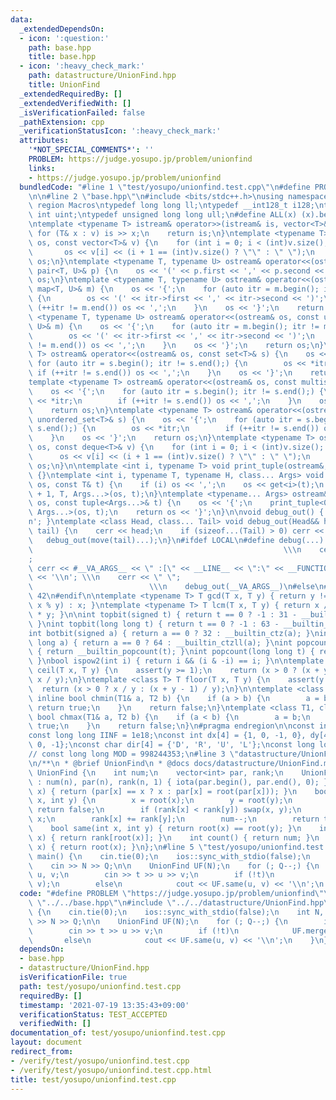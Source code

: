 ```yaml
---
data:
  _extendedDependsOn:
  - icon: ':question:'
    path: base.hpp
    title: base.hpp
  - icon: ':heavy_check_mark:'
    path: datastructure/UnionFind.hpp
    title: UnionFind
  _extendedRequiredBy: []
  _extendedVerifiedWith: []
  _isVerificationFailed: false
  _pathExtension: cpp
  _verificationStatusIcon: ':heavy_check_mark:'
  attributes:
    '*NOT_SPECIAL_COMMENTS*': ''
    PROBLEM: https://judge.yosupo.jp/problem/unionfind
    links:
    - https://judge.yosupo.jp/problem/unionfind
  bundledCode: "#line 1 \"test/yosupo/unionfind.test.cpp\"\n#define PROBLEM \"https://judge.yosupo.jp/problem/unionfind\"\
    \n\n#line 2 \"base.hpp\"\n#include <bits/stdc++.h>\nusing namespace std;\n#pragma\
    \ region Macros\ntypedef long long ll;\ntypedef __int128_t i128;\ntypedef unsigned\
    \ int uint;\ntypedef unsigned long long ull;\n#define ALL(x) (x).begin(), (x).end()\n\
    \ntemplate <typename T> istream& operator>>(istream& is, vector<T>& v) {\n   \
    \ for (T& x : v) is >> x;\n    return is;\n}\ntemplate <typename T> ostream& operator<<(ostream&\
    \ os, const vector<T>& v) {\n    for (int i = 0; i < (int)v.size(); i++) {\n \
    \       os << v[i] << (i + 1 == (int)v.size() ? \"\" : \" \");\n    }\n    return\
    \ os;\n}\ntemplate <typename T, typename U> ostream& operator<<(ostream& os, const\
    \ pair<T, U>& p) {\n    os << '(' << p.first << ',' << p.second << ')';\n    return\
    \ os;\n}\ntemplate <typename T, typename U> ostream& operator<<(ostream& os, const\
    \ map<T, U>& m) {\n    os << '{';\n    for (auto itr = m.begin(); itr != m.end();)\
    \ {\n        os << '(' << itr->first << ',' << itr->second << ')';\n        if\
    \ (++itr != m.end()) os << ',';\n    }\n    os << '}';\n    return os;\n}\ntemplate\
    \ <typename T, typename U> ostream& operator<<(ostream& os, const unordered_map<T,\
    \ U>& m) {\n    os << '{';\n    for (auto itr = m.begin(); itr != m.end();) {\n\
    \        os << '(' << itr->first << ',' << itr->second << ')';\n        if (++itr\
    \ != m.end()) os << ',';\n    }\n    os << '}';\n    return os;\n}\ntemplate <typename\
    \ T> ostream& operator<<(ostream& os, const set<T>& s) {\n    os << '{';\n   \
    \ for (auto itr = s.begin(); itr != s.end();) {\n        os << *itr;\n       \
    \ if (++itr != s.end()) os << ',';\n    }\n    os << '}';\n    return os;\n}\n\
    template <typename T> ostream& operator<<(ostream& os, const multiset<T>& s) {\n\
    \    os << '{';\n    for (auto itr = s.begin(); itr != s.end();) {\n        os\
    \ << *itr;\n        if (++itr != s.end()) os << ',';\n    }\n    os << '}';\n\
    \    return os;\n}\ntemplate <typename T> ostream& operator<<(ostream& os, const\
    \ unordered_set<T>& s) {\n    os << '{';\n    for (auto itr = s.begin(); itr !=\
    \ s.end();) {\n        os << *itr;\n        if (++itr != s.end()) os << ',';\n\
    \    }\n    os << '}';\n    return os;\n}\ntemplate <typename T> ostream& operator<<(ostream&\
    \ os, const deque<T>& v) {\n    for (int i = 0; i < (int)v.size(); i++) {\n  \
    \      os << v[i] << (i + 1 == (int)v.size() ? \"\" : \" \");\n    }\n    return\
    \ os;\n}\n\ntemplate <int i, typename T> void print_tuple(ostream&, const T&)\
    \ {}\ntemplate <int i, typename T, typename H, class... Args> void print_tuple(ostream&\
    \ os, const T& t) {\n    if (i) os << ',';\n    os << get<i>(t);\n    print_tuple<i\
    \ + 1, T, Args...>(os, t);\n}\ntemplate <typename... Args> ostream& operator<<(ostream&\
    \ os, const tuple<Args...>& t) {\n    os << '{';\n    print_tuple<0, tuple<Args...>,\
    \ Args...>(os, t);\n    return os << '}';\n}\n\nvoid debug_out() { cerr << '\\\
    n'; }\ntemplate <class Head, class... Tail> void debug_out(Head&& head, Tail&&...\
    \ tail) {\n    cerr << head;\n    if (sizeof...(Tail) > 0) cerr << \", \";\n \
    \   debug_out(move(tail)...);\n}\n#ifdef LOCAL\n#define debug(...)           \
    \                                                        \\\n    cerr << \" \"\
    ;                                                                     \\\n   \
    \ cerr << #__VA_ARGS__ << \" :[\" << __LINE__ << \":\" << __FUNCTION__ << \"]\"\
    \ << '\\n'; \\\n    cerr << \" \";                                           \
    \                          \\\n    debug_out(__VA_ARGS__)\n#else\n#define debug(...)\
    \ 42\n#endif\n\ntemplate <typename T> T gcd(T x, T y) { return y != 0 ? gcd(y,\
    \ x % y) : x; }\ntemplate <typename T> T lcm(T x, T y) { return x / gcd(x, y)\
    \ * y; }\n\nint topbit(signed t) { return t == 0 ? -1 : 31 - __builtin_clz(t);\
    \ }\nint topbit(long long t) { return t == 0 ? -1 : 63 - __builtin_clzll(t); }\n\
    int botbit(signed a) { return a == 0 ? 32 : __builtin_ctz(a); }\nint botbit(long\
    \ long a) { return a == 0 ? 64 : __builtin_ctzll(a); }\nint popcount(signed t)\
    \ { return __builtin_popcount(t); }\nint popcount(long long t) { return __builtin_popcountll(t);\
    \ }\nbool ispow2(int i) { return i && (i & -i) == i; }\n\ntemplate <class T> T\
    \ ceil(T x, T y) {\n    assert(y >= 1);\n    return (x > 0 ? (x + y - 1) / y :\
    \ x / y);\n}\ntemplate <class T> T floor(T x, T y) {\n    assert(y >= 1);\n  \
    \  return (x > 0 ? x / y : (x + y - 1) / y);\n}\n\ntemplate <class T1, class T2>\
    \ inline bool chmin(T1& a, T2 b) {\n    if (a > b) {\n        a = b;\n       \
    \ return true;\n    }\n    return false;\n}\ntemplate <class T1, class T2> inline\
    \ bool chmax(T1& a, T2 b) {\n    if (a < b) {\n        a = b;\n        return\
    \ true;\n    }\n    return false;\n}\n#pragma endregion\n\nconst int INF = 1e9;\n\
    const long long IINF = 1e18;\nconst int dx[4] = {1, 0, -1, 0}, dy[4] = {0, 1,\
    \ 0, -1};\nconst char dir[4] = {'D', 'R', 'U', 'L'};\nconst long long MOD = 1000000007;\n\
    // const long long MOD = 998244353;\n#line 3 \"datastructure/UnionFind.hpp\"\n\
    \n/**\n * @brief UnionFind\n * @docs docs/datastructure/UnionFind.md\n */\nstruct\
    \ UnionFind {\n    int num;\n    vector<int> par, rank;\n    UnionFind(int n)\
    \ : num(n), par(n), rank(n, 1) { iota(par.begin(), par.end(), 0); }\n    int root(int\
    \ x) { return (par[x] == x ? x : par[x] = root(par[x])); }\n    bool merge(int\
    \ x, int y) {\n        x = root(x);\n        y = root(y);\n        if (x == y)\
    \ return false;\n        if (rank[x] < rank[y]) swap(x, y);\n        par[y] =\
    \ x;\n        rank[x] += rank[y];\n        num--;\n        return true;\n    }\n\
    \    bool same(int x, int y) { return root(x) == root(y); }\n    int size(int\
    \ x) { return rank[root(x)]; }\n    int count() { return num; }\n    int operator[](int\
    \ x) { return root(x); }\n};\n#line 5 \"test/yosupo/unionfind.test.cpp\"\n\nint\
    \ main() {\n    cin.tie(0);\n    ios::sync_with_stdio(false);\n    int N, Q;\n\
    \    cin >> N >> Q;\n\n    UnionFind UF(N);\n    for (; Q--;) {\n        int t,\
    \ u, v;\n        cin >> t >> u >> v;\n        if (!t)\n            UF.merge(u,\
    \ v);\n        else\n            cout << UF.same(u, v) << '\\n';\n    }\n}\n"
  code: "#define PROBLEM \"https://judge.yosupo.jp/problem/unionfind\"\n\n#include\
    \ \"../../base.hpp\"\n#include \"../../datastructure/UnionFind.hpp\"\n\nint main()\
    \ {\n    cin.tie(0);\n    ios::sync_with_stdio(false);\n    int N, Q;\n    cin\
    \ >> N >> Q;\n\n    UnionFind UF(N);\n    for (; Q--;) {\n        int t, u, v;\n\
    \        cin >> t >> u >> v;\n        if (!t)\n            UF.merge(u, v);\n \
    \       else\n            cout << UF.same(u, v) << '\\n';\n    }\n}"
  dependsOn:
  - base.hpp
  - datastructure/UnionFind.hpp
  isVerificationFile: true
  path: test/yosupo/unionfind.test.cpp
  requiredBy: []
  timestamp: '2021-07-19 13:35:43+09:00'
  verificationStatus: TEST_ACCEPTED
  verifiedWith: []
documentation_of: test/yosupo/unionfind.test.cpp
layout: document
redirect_from:
- /verify/test/yosupo/unionfind.test.cpp
- /verify/test/yosupo/unionfind.test.cpp.html
title: test/yosupo/unionfind.test.cpp
---
```

